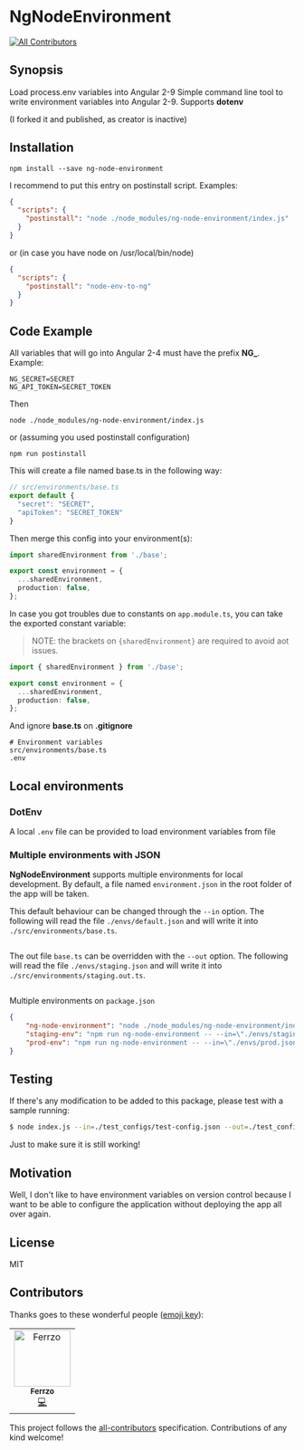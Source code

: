 # NgNodeEnvironment
[![All Contributors](https://img.shields.io/badge/all_contributors-1-orange.svg?style=flat-square)](#contributors)

## Synopsis

Load process.env variables into Angular 2-9
Simple command line tool to write environment variables into Angular 2-9.
Supports **dotenv**

(I forked it and published, as creator is inactive)

## Installation

```shell
npm install --save ng-node-environment
```

I recommend to put this entry on postinstall script.
Examples:

```json
{
  "scripts": {
    "postinstall": "node ./node_modules/ng-node-environment/index.js"
  }
}
```

or (in case you have node on /usr/local/bin/node)

```json
{
  "scripts": {
    "postinstall": "node-env-to-ng"
  }
}
```

## Code Example

All variables that will go into Angular 2-4 must have the prefix **NG_**.
Example:

```shell
NG_SECRET=SECRET
NG_API_TOKEN=SECRET_TOKEN
```

Then
```
node ./node_modules/ng-node-environment/index.js
```

or (assuming you used postinstall configuration)

```
npm run postinstall
```

This will create a file named base.ts in the following way:

```typescript
// src/environments/base.ts
export default {
  "secret": "SECRET",
  "apiToken": "SECRET_TOKEN"
}
```

Then merge this config into your environment(s):

```typescript
import sharedEnvironment from './base';

export const environment = {
  ...sharedEnvironment,
  production: false,
};
```

In case you got troubles due to constants on `app.module.ts`, you can take the exported constant variable:

> NOTE: the brackets on `{sharedEnvironment}` are required to avoid aot issues.

```typescript
import { sharedEnvironment } from './base';

export const environment = {
  ...sharedEnvironment,
  production: false,
};
```

And ignore **base.ts** on **.gitignore**

```text
# Environment variables
src/environments/base.ts
.env
```

## Local environments

### DotEnv

A local `.env` file can be provided to load environment variables from file

### Multiple environments with JSON

**NgNodeEnvironment** supports multiple environments for local development.
By default, a file named `environment.json` in the root folder of the app will be taken.

This default behaviour can be changed through the `--in` option.
The following will read the file `./envs/default.json` and will write it into
`./src/environments/base.ts`.

``` $ node ./node_modules/ng-node-environment/index.js --in="./envs/default.json"
```

The out file `base.ts` can be overridden with the `--out` option.
The following will read the file `./envs/staging.json` and will write it into
`./src/environments/staging.out.ts`.

``` $ node ./node_modules/ng-node-environment/index.js --in="./envs/staging.json" --out="./src/environments/staging.out.ts"
```

Multiple environments on `package.json`

```json
{
    "ng-node-environment": "node ./node_modules/ng-node-environment/index.js",
    "staging-env": "npm run ng-node-environment -- --in=\"./envs/staging.json\" --out=\"./src/environments/staging.out.ts\"",
    "prod-env": "npm run ng-node-environment -- --in=\"./envs/prod.json\" --out=\"./src/environments/prod.out.ts\""
}
```

## Testing

If there's any modification to be added to this package, please test with a sample running:

```bash
$ node index.js --in=./test_configs/test-config.json --out=./test_configs/test-config.out.ts
```

Just to make sure it is still working!

## Motivation

Well, I don't like to have environment variables on version control because
I want to be able to configure the application without deploying the app all
over again.

## License

MIT

## Contributors

Thanks goes to these wonderful people ([emoji key](https://allcontributors.org/docs/en/emoji-key)):

<!-- ALL-CONTRIBUTORS-LIST:START - Do not remove or modify this section -->
<!-- prettier-ignore -->
<table><tr><td align="center"><a href="https://github.com/Ferrzo"><img src="https://avatars1.githubusercontent.com/u/4921788?v=4" width="100px;" alt="Ferrzo"/><br /><sub><b>Ferrzo</b></sub></a><br /><a href="https://github.com/kopz9999/ng-node-environment/commits?author=Ferrzo" title="Code">💻</a></td></tr></table>

<!-- ALL-CONTRIBUTORS-LIST:END -->

This project follows the [all-contributors](https://github.com/all-contributors/all-contributors) specification. Contributions of any kind welcome!